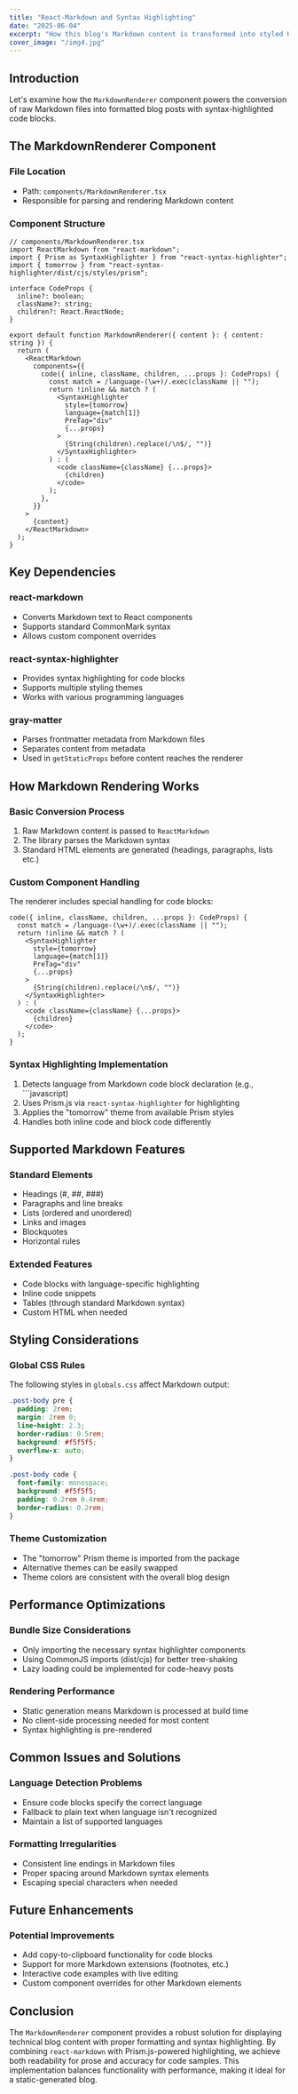 ```yaml
---
title: "React-Markdown and Syntax Highlighting"
date: "2025-06-04"
excerpt: "How this blog's Markdown content is transformed into styled HTML."
cover_image: "/img4.jpg"
---
```


## Introduction

Let's examine how the `MarkdownRenderer` component powers the conversion of raw Markdown files into formatted blog posts with syntax-highlighted code blocks.

## The MarkdownRenderer Component

### File Location

- Path: `components/MarkdownRenderer.tsx`
- Responsible for parsing and rendering Markdown content

### Component Structure

```tsx
// components/MarkdownRenderer.tsx
import ReactMarkdown from "react-markdown";
import { Prism as SyntaxHighlighter } from "react-syntax-highlighter";
import { tomorrow } from "react-syntax-highlighter/dist/cjs/styles/prism";

interface CodeProps {
  inline?: boolean;
  className?: string;
  children?: React.ReactNode;
}

export default function MarkdownRenderer({ content }: { content: string }) {
  return (
    <ReactMarkdown
      components={{
        code({ inline, className, children, ...props }: CodeProps) {
          const match = /language-(\w+)/.exec(className || "");
          return !inline && match ? (
            <SyntaxHighlighter
              style={tomorrow}
              language={match[1]}
              PreTag="div"
              {...props}
            >
              {String(children).replace(/\n$/, "")}
            </SyntaxHighlighter>
          ) : (
            <code className={className} {...props}>
              {children}
            </code>
          );
        },
      }}
    >
      {content}
    </ReactMarkdown>
  );
}
```

## Key Dependencies

### react-markdown

- Converts Markdown text to React components
- Supports standard CommonMark syntax
- Allows custom component overrides

### react-syntax-highlighter

- Provides syntax highlighting for code blocks
- Supports multiple styling themes
- Works with various programming languages

### gray-matter

- Parses frontmatter metadata from Markdown files
- Separates content from metadata
- Used in `getStaticProps` before content reaches the renderer

## How Markdown Rendering Works

### Basic Conversion Process

1. Raw Markdown content is passed to `ReactMarkdown`
2. The library parses the Markdown syntax
3. Standard HTML elements are generated (headings, paragraphs, lists etc.)

### Custom Component Handling

The renderer includes special handling for code blocks:

```tsx
code({ inline, className, children, ...props }: CodeProps) {
  const match = /language-(\w+)/.exec(className || "");
  return !inline && match ? (
    <SyntaxHighlighter
      style={tomorrow}
      language={match[1]}
      PreTag="div"
      {...props}
    >
      {String(children).replace(/\n$/, "")}
    </SyntaxHighlighter>
  ) : (
    <code className={className} {...props}>
      {children}
    </code>
  );
}
```

### Syntax Highlighting Implementation

1. Detects language from Markdown code block declaration (e.g., ```javascript)
2. Uses Prism.js via `react-syntax-highlighter` for highlighting
3. Applies the "tomorrow" theme from available Prism styles
4. Handles both inline code and block code differently

## Supported Markdown Features

### Standard Elements

- Headings (#, ##, ###)
- Paragraphs and line breaks
- Lists (ordered and unordered)
- Links and images
- Blockquotes
- Horizontal rules

### Extended Features

- Code blocks with language-specific highlighting
- Inline code snippets
- Tables (through standard Markdown syntax)
- Custom HTML when needed

## Styling Considerations

### Global CSS Rules

The following styles in `globals.css` affect Markdown output:

```css
.post-body pre {
  padding: 2rem;
  margin: 2rem 0;
  line-height: 2.3;
  border-radius: 0.5rem;
  background: #f5f5f5;
  overflow-x: auto;
}

.post-body code {
  font-family: monospace;
  background: #f5f5f5;
  padding: 0.2rem 0.4rem;
  border-radius: 0.2rem;
}
```

### Theme Customization

- The "tomorrow" Prism theme is imported from the package
- Alternative themes can be easily swapped
- Theme colors are consistent with the overall blog design

## Performance Optimizations

### Bundle Size Considerations

- Only importing the necessary syntax highlighter components
- Using CommonJS imports (dist/cjs) for better tree-shaking
- Lazy loading could be implemented for code-heavy posts

### Rendering Performance

- Static generation means Markdown is processed at build time
- No client-side processing needed for most content
- Syntax highlighting is pre-rendered

## Common Issues and Solutions

### Language Detection Problems

- Ensure code blocks specify the correct language
- Fallback to plain text when language isn't recognized
- Maintain a list of supported languages

### Formatting Irregularities

- Consistent line endings in Markdown files
- Proper spacing around Markdown syntax elements
- Escaping special characters when needed

## Future Enhancements

### Potential Improvements

- Add copy-to-clipboard functionality for code blocks
- Support for more Markdown extensions (footnotes, etc.)
- Interactive code examples with live editing
- Custom component overrides for other Markdown elements

## Conclusion

The `MarkdownRenderer` component provides a robust solution for displaying technical blog content with proper formatting and syntax highlighting. By combining `react-markdown` with Prism.js-powered highlighting, we achieve both readability for prose and accuracy for code samples. This implementation balances functionality with performance, making it ideal for a static-generated blog.
